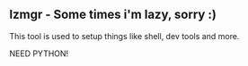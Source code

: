 ## lzmgr - Some times i'm lazy, sorry :)

This tool is used to setup things like shell, dev tools and more.

NEED PYTHON!
